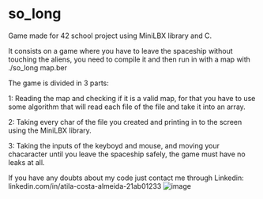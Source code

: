 # so_long
Game made for 42 school project using MiniLBX library and C.

It consists on a game where you have to leave the spaceship without touching the aliens, you need to compile it and then run in with a map with ./so_long map.ber

The game is divided in 3 parts:

1: Reading the map and checking if it is a valid map, for that you have to use some algorithm that will read each file of the file and take it into an array.

2: Taking every char of the file you created and printing in to the screen using the MiniLBX library.

3: Taking the inputs of the keyboyd and mouse, and moving your chacaracter until you leave the spaceship safely, the game must have no leaks at all.

If you have any doubts about my code just contact me through Linkedin:
linkedin.com/in/atila-costa-almeida-21ab01233
![image](https://user-images.githubusercontent.com/82456124/177028897-6ab86847-478d-47bc-ba57-6f2110db0c06.png)
